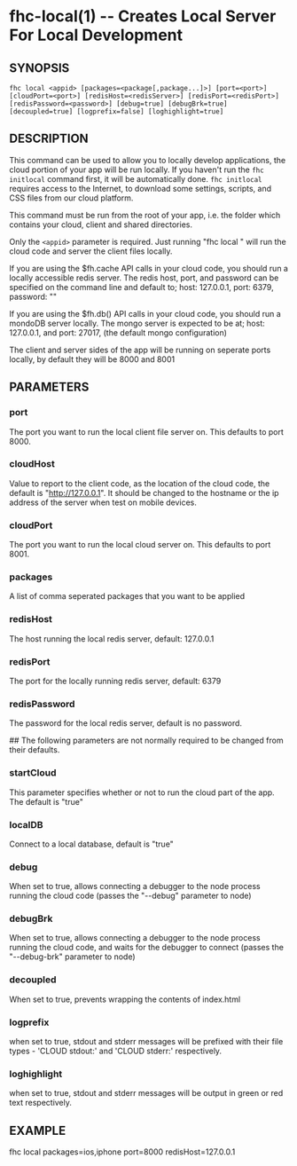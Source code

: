 fhc-local(1) -- Creates Local Server For Local Development
==========================================

## SYNOPSIS

    fhc local <appid> [packages=<package[,package...]>] [port=<port>] [cloudPort=<port>] [redisHost=<redisServer>] [redisPort=<redisPort>] [redisPassword=<password>] [debug=true] [debugBrk=true] [decoupled=true] [logprefix=false] [loghighlight=true]

## DESCRIPTION

This command can be used to allow you to locally develop applications, the cloud portion of your app will be run locally. If you haven't run the `fhc initlocal` command first, it will be automatically done. `fhc initlocal` requires access to the Internet, to download some settings, scripts, and CSS files from our cloud platform.

This command must be run from the root of your app, i.e. the folder which contains your cloud, client and shared directories.

Only the `<appid>` parameter is required. Just running "fhc local <appid>" will run the cloud code and server the client files locally.

If you are using the $fh.cache API calls in your cloud code, you should run a locally accessible redis server.  The redis host, port, and password can be specified on the command line and default to; host: 127.0.0.1, port: 6379, password: ""

If you are using the $fh.db() API calls in your cloud code, you should run a mondoDB server locally.  The mongo server is expected to be at; host: 127.0.0.1, and port: 27017, (the default mongo configuration)

The client and server sides of the app will be running on seperate ports locally, by default they will be 8000 and 8001

## PARAMETERS

### port

The port you want to run the local client file server on. This defaults to port 8000.

### cloudHost

Value to report to the client code, as the location of the cloud code, the default is "http://127.0.0.1". It should be changed to the hostname or the ip address of the server when test on mobile devices.

### cloudPort

The port you want to run the local cloud server on. This defaults to port 8001.

### packages

A list of comma seperated packages that you want to be applied

### redisHost

The host running the local redis server, default: 127.0.0.1

### redisPort

The port for the locally running redis server, default: 6379

### redisPassword

The password for the local redis server, default is no password.

## The following parameters are not normally required to be changed from their defaults.

### startCloud

This parameter specifies whether or not to run the cloud part of the app. The default is "true"

### localDB

Connect to a local database, default is "true"

### debug

When set to true, allows connecting a debugger to the node process running the cloud code (passes the "--debug" parameter to node)

### debugBrk

When set to true, allows connecting a debugger to the node process running the cloud code, and waits for the debugger to connect (passes the "--debug-brk" parameter to node)

### decoupled

When set to true, prevents wrapping the contents of index.html

### logprefix

 when set to true, stdout and stderr messages will be prefixed with their file types - 'CLOUD stdout:' and 'CLOUD stderr:' respectively.

### loghighlight

 when set to true, stdout and stderr messages will be output in green or red text respectively.

## EXAMPLE

fhc local packages=ios,iphone port=8000 redisHost=127.0.0.1
